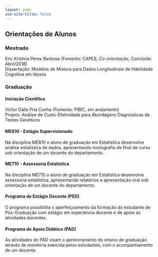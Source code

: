 ```yaml
---
layout: page
use-site-title: false
---
```


<link rel="stylesheet" href="https://use.fontawesome.com/releases/v5.2.0/css/all.css" integrity="sha384-hWVjflwFxL6sNzntih27bfxkr27PmbbK/iSvJ+a4+0owXq79v+lsFkW54bOGbiDQ" crossorigin="anonymous">

## <i class="fas fa-users"></i> Orientações de Alunos

### Mestrado
Eric Krishna Peres Barbosa (Fomento: CAPES, *Co-orientação*, Concluído Abril/2018) </br>
Dissertação: Modelos de Mistura para Dados Longitudinais de Habilidade Cognitiva em Idosos


### Graduação

#### Iniciação Científica

Victor Dalla Pria Cunha (Fomento: PIBIC, em andamento) </br>
Projeto: Análise de Custo-Efetividade para Abordagens Diagnósticas de Testes Genéticos


#### ME810 - Estágio Supervisionado
Na disciplina ME810 o aluno de graduação em Estatística desenvolve análise estatística de dados, apresentando monografia de final de curso sob orientação de um docente do departamento.


#### ME710 - Assessoria Estatística
Na disciplina ME710 o aluno de graduação em Estatística desenvolve assessoria estatística, apresentando relatórios e apresentação oral sob orientação de um docente do departamento.


#### Programa de Estágio Docente (PED)
O programa possibilita o aperfeiçoamento da formação do estudante de Pós-Graduação com estágio em experiência docente e de apoio às atividades docentes.


#### Programa de Apoio Didático (PAD)
As atividades do PAD visam o aprimoramento do ensino de graduação através de monitoria exercida pelos estudantes, com o acompanhamento de um docente.
